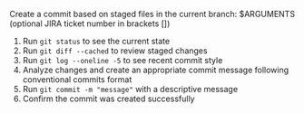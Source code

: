 Create a commit based on staged files in the current branch: $ARGUMENTS (optional JIRA ticket number in brackets [])

1. Run `git status` to see the current state
2. Run `git diff --cached` to review staged changes
3. Run `git log --oneline -5` to see recent commit style
4. Analyze changes and create an appropriate commit message following conventional commits format
5. Run `git commit -m "message"` with a descriptive message
6. Confirm the commit was created successfully
